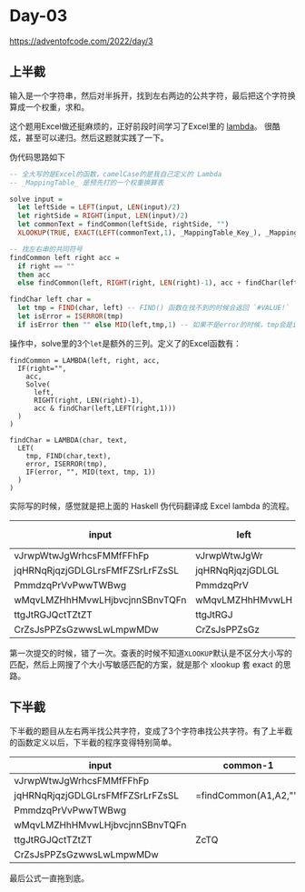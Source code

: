 # Day-03

https://adventofcode.com/2022/day/3

## 上半截

输入是一个字符串，然后对半拆开，找到左右两边的公共字符，最后把这个字符换算成一个权重，求和。

这个题用Excel做还挺麻烦的，正好前段时间学习了Excel里的 [lambda](https://www.microsoft.com/en-us/research/blog/lambda-the-ultimatae-excel-worksheet-function/)。
很酷炫，甚至可以递归。然后这题就实践了一下。

伪代码思路如下

```haskell
-- 全大写的是Excel的函数，camelCase的是我自己定义的 Lambda
-- _MappingTable_ 是预先打的一个权重换算表

solve input = 
  let leftSide = LEFT(input, LEN(input)/2)
  let rightSide = RIGHT(input, LEN(input)/2)
  let commonText = findCommon(leftSide, rightSide, "")
  XLOOKUP(TRUE, EXACT(LEFT(commonText,1), _MappingTable_Key_), _MappingTable_Value_)

-- 找左右串的共同符号
findCommon left right acc = 
  if right == ""
  then acc
  else findCommon(left, RIGHT(right, LEN(right)-1), acc + findChar(left,))

findChar left char = 
  let tmp = FIND(char, left) -- FIND() 函数在找不到的时候会返回 `#VALUE!`  需要处理一下
  let isError = ISERROR(tmp)
  if isError then "" else MID(left,tmp,1) -- 如果不是error的时候，tmp会是index，可以直接用
```

操作中，solve里的3个`let`是额外的三列。定义了的Excel函数有：
``` Excel
findCommon = LAMBDA(left, right, acc,
  IF(right="",
    acc,
    Solve(
      left,
      RIGHT(right, LEN(right)-1),
      acc & findChar(left,LEFT(right,1)))
  )
)

findChar = LAMBDA(char, text,
  LET(
    tmp, FIND(char,text), 
    error, ISERROR(tmp), 
    IF(error, "", MID(text, tmp, 1))
  )
)

```

实际写的时候，感觉就是把上面的 Haskell 伪代码翻译成 Excel lambda 的流程。

| input | left | right | common chars | ans |
| --- | --- | --- | --- | --- |
| vJrwpWtwJgWrhcsFMMfFFhFp | vJrwpWtwJgWr | hcsFMMfFFhFp | p | 16 |
| jqHRNqRjqzjGDLGLrsFMfFZSrLrFZsSL | jqHRNqRjqzjGDLGL | rsFMfFZSrLrFZsSL | LL | 38 |
| PmmdzqPrVvPwwTWBwg | PmmdzqPrV | vPwwTWBwg | P | 42 |
| wMqvLMZHhHMvwLHjbvcjnnSBnvTQFn | wMqvLMZHhHMvwLH | jbvcjnnSBnvTQFn | vv | 22 |
| ttgJtRGJQctTZtZT | ttgJtRGJ | QctTZtZT | tt | 20 |
| CrZsJsPPZsGzwwsLwLmpwMDw | CrZsJsPPZsGz | wwsLwLmpwMDw | s | 19 |

第一次提交的时候，错了一次。查表的时候不知道`XLOOKUP`默认是不区分大小写的匹配，然后上网搜了个大小写敏感匹配的方案，就是那个 xlookup 套 exact 的思路。

## 下半截

下半截的题目从左右两半找公共字符，变成了3个字符串找公共字符。有了上半截的函数定义以后，下半截的程序变得特别简单。

| input | common-1 | common-2 | ans |
| --- | --- | --- | --- |
| vJrwpWtwJgWrhcsFMMfFFhFp |  |  | =XLOOKUP(...) |
| jqHRNqRjqzjGDLGLrsFMfFZSrLrFZsSL | =findCommon(A1,A2,"") |  | =XLOOKUP(...) |
| PmmdzqPrVvPwwTWBwg |  | =findCommon(B2,A3,"") | =XLOOKUP(...)  |
| wMqvLMZHhHMvwLHjbvcjnnSBnvTQFn |  |  | 0 |
| ttgJtRGJQctTZtZT | ZcTQ |  | 0 |
| CrZsJsPPZsGzwwsLwLmpwMDw |  | Z | 52 |

最后公式一直拖到底。

